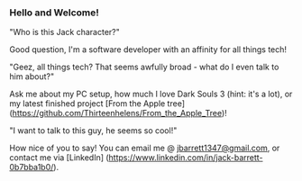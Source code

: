 ### Hello and Welcome!

"Who is this Jack character?"

Good question, I'm a software developer with an affinity for all things tech! 

"Geez, all things tech? That seems awfully broad - what do I even talk to him about?"

Ask me about my PC setup, how much I love Dark Souls 3 (hint: it's a lot), or my latest finished project [From the Apple tree] (https://github.com/Thirteenhelens/From_the_Apple_Tree)!

"I want to talk to this guy, he seems so cool!"

How nice of you to say! You can email me @ jbarrett1347@gmail.com, or contact me via [LinkedIn] (https://www.linkedin.com/in/jack-barrett-0b7bba1b0/).

<!--
Oh no! Youve discovered my secret!
 |  👀  |
  \     /
___|   |____
/      ✊🏻_/
\_✊🏻
Please don't tell anyone!
-->
